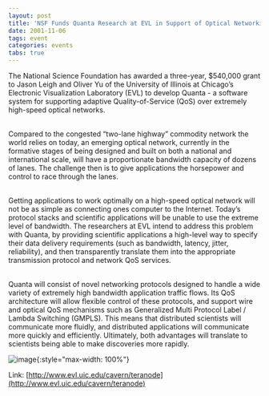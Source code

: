 ```yaml
---
layout: post
title: 'NSF Funds Quanta Research at EVL in Support of Optical Networking'
date: 2001-11-06
tags: event
categories: events
tabs: true
---
```


The National Science Foundation has awarded a three-year, $540,000 grant to Jason Leigh and Oliver Yu of the University of Illinois at Chicago&rsquo;s Electronic Visualization Laboratory (EVL) to develop Quanta - a software system for supporting adaptive Quality-of-Service (QoS) over extremely high-speed optical networks.<br><br>

Compared to the congested &ldquo;two-lane highway&rdquo; commodity network the world relies on today, an emerging optical network, currently in the formative stages of being designed and built on both a national and international scale, will have a proportionate bandwidth capacity of dozens of lanes. The challenge then is to give applications the horsepower and control to race through the lanes.<br><br>

Getting applications to work optimally on a high-speed optical network will not be as simple as connecting ones computer to the Internet. Today&rsquo;s protocol stacks and scientific applications will be unable to use the extreme level of bandwidth. The researchers at EVL intend to address this problem with Quanta, by providing scientific applications a high-level way to specify their data delivery requirements (such as bandwidth, latency, jitter, reliability), and then transparently translate them into the appropriate transmission protocol and network QoS services.<br><br>

Quanta will consist of novel networking protocols designed to handle a wide variety of extremely high bandwidth application traffic flows. Its QoS architecture will allow flexible control of these protocols, and support wire and optical QoS mechanisms such as Generalized Multi Protocol Label / Lambda Switching (GMPLS). This means that distributed scientists will communicate more fluidly, and distributed applications will communicate more quickly and efficiently. Ultimately, both advantages will translate to scientists being able to make discoveries more rapidly.

![image](https://www.evl.uic.edu/output/originals/quantalogo.jpg-srcw.jpg){:style="max-width: 100%"}


Link: [http://www.evl.uic.edu/cavern/teranode](http://www.evl.uic.edu/cavern/teranode)

